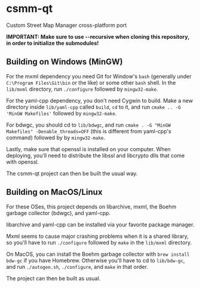 # csmm-qt
Custom Street Map Manager cross-platform port

**IMPORTANT: Make sure to use --recursive when cloning this repository, in order to initialize the submodules!**

## Building on Windows (MinGW)

For the mxml dependency you need Git for Window's `bash` (generally under `C:\Program Files\Git\bin` or the like) or some other `bash` shell. In the `lib/mxml` directory, run `./configure` followed by `mingw32-make`.

For the yaml-cpp dependency, you don't need Cygwin to build. Make a new directory inside `lib/yaml-cpp` called `build`, `cd` to it, and run `cmake .. -G 'MinGW Makefiles'` followed by `mingw32-make`.

For bdwgc, you should cd to `lib/bdwgc`, and run `cmake . -G "MinGW Makefiles" -Denable_threads=OFF` (this is different from yaml-cpp's command) followed by by `mingw32-make`.

Lastly, make sure that openssl is installed on your computer. When deploying, you'll need to distribute the libssl and libcrypto dlls that come with openssl.

The csmm-qt project can then be built the usual way.

## Building on MacOS/Linux

For these OSes, this project depends on libarchive, mxml, the Boehm garbage collector (bdwgc), and yaml-cpp.

libarchive and yaml-cpp can be installed via your favorite package manager.

Mxml seems to cause major crashing problems when it is a shared library, so you'll have to run `./configure` followed by `make` in the `lib/mxml` directory.

On MacOS, you can install the Boehm garbage collector with `brew install bdw-gc` if you have Homebrew. Otherwise you'll have to cd to `lib/bdw-gc`, and run `./autogen.sh`, `./configure`, and `make` in that order.

The project can then be built as usual.
